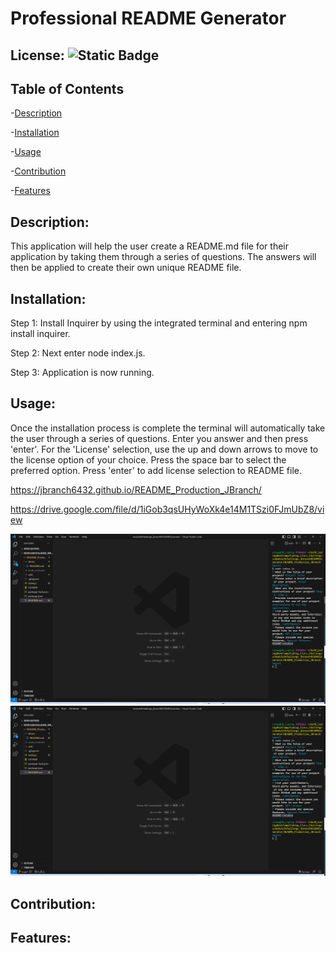 # Professional README Generator

  ## License: ![Static Badge](https://img.shields.io/badge/MIT_License-blue)

  
  
  ## Table of Contents

  -[Description](#description)

  -[Installation](#installation)

  -[Usage](#usage)

  -[Contribution](#contribution)

  -[Features](#features)

  ## Description:
  This application will help the user create a README.md file for their application by taking them through a series of questions. The answers will then be applied to create their own unique README file.

  ## Installation:
  Step 1: Install Inquirer by using the integrated terminal and entering npm install inquirer.

  Step 2: Next enter node index.js.

  Step 3: Application is now running.

  ## Usage:
  Once the installation process is complete the terminal will automatically take the user through a series of questions. Enter you answer and then press 'enter'. For the 'License' selection, use the up and down arrows to move to the license option of your choice. Press the space bar to select the preferred option. Press 'enter' to add license selection to README file. 

  https://jbranch6432.github.io/README_Production_JBranch/

  https://drive.google.com/file/d/1iGob3qsUHyWoXk4e14M1TSzi0FJmUbZ8/view

  ![Screenshot1](./images/Screenshot_README_QuestionsInTerminal.png)
  ![Screenshot2](./images/Screenshot_README_QuestionsInTerminal.png)

  ## Contribution:
  

  ## Features:
   